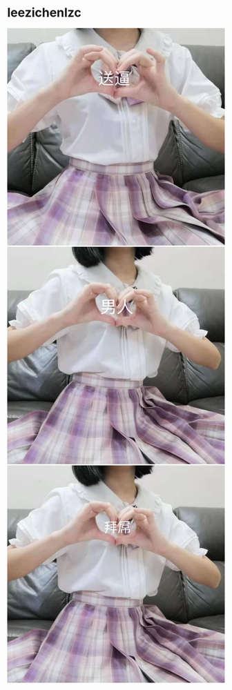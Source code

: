 # leezichenlzc


![](./8C06C65B-E54F-431F-AFEE-47F003EC749F.jpeg)
![](./338B7A98-C7E8-4E13-AE3C-B4E4404862B7.jpeg)
![](./24D95259-027C-49F3-A21C-4E68FAA57E8A.jpeg)
